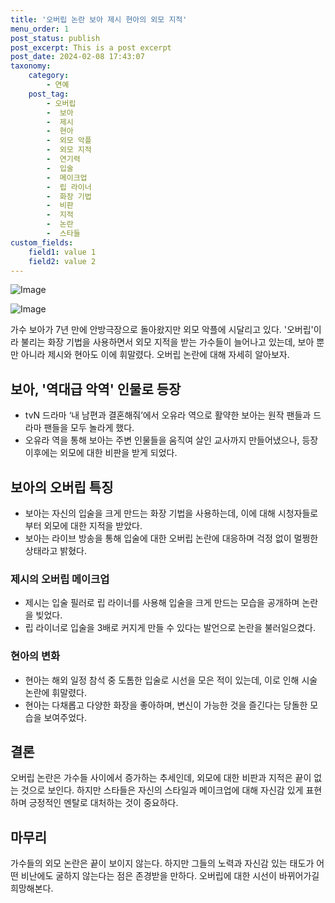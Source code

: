 ```yaml
---
title: '오버립 논란 보아 제시 현아의 외모 지적'
menu_order: 1
post_status: publish
post_excerpt: This is a post excerpt
post_date: 2024-02-08 17:43:07
taxonomy:
    category:
        - 연예
    post_tag:
        - 오버립
        -  보아
        -  제시
        -  현아
        -  외모 악플
        -  외모 지적
        -  연기력
        -  입술
        -  메이크업
        -  립 라이너
        -  화장 기법
        -  비판
        -  지적
        -  논란
        -  스타들
custom_fields:
    field1: value 1
    field2: value 2
---
```


![Image](https://mimgnews.pstatic.net/image/109/2024/02/08/0005015021_001_20240208151405606.jpg?type=w540)

![Image](https://ssl.pstatic.net/mimgnews/image/109/2024/02/08/0005015021_002_20240208151405627.jpg?type=w540)

가수 보아가 7년 만에 안방극장으로 돌아왔지만 외모 악플에 시달리고 있다. '오버립'이라 불리는 화장 기법을 사용하면서 외모 지적을 받는 가수들이 늘어나고 있는데, 보아 뿐만 아니라 제시와 현아도 이에 휘말렸다. 오버립 논란에 대해 자세히 알아보자.
## 보아, '역대급 악역' 인물로 등장
- tvN 드라마 ‘내 남편과 결혼해줘’에서 오유라 역으로 활약한 보아는 원작 팬들과 드라마 팬들을 모두 놀라게 했다.
- 오유라 역을 통해 보아는 주변 인물들을 움직여 살인 교사까지 만들어냈으나, 등장 이후에는 외모에 대한 비판을 받게 되었다.
## 보아의 오버립 특징
- 보아는 자신의 입술을 크게 만드는 화장 기법을 사용하는데, 이에 대해 시청자들로부터 외모에 대한 지적을 받았다.
- 보아는 라이브 방송을 통해 입술에 대한 오버립 논란에 대응하며 걱정 없이 멀쩡한 상태라고 밝혔다.
### 제시의 오버립 메이크업
- 제시는 입술 필러로 립 라이너를 사용해 입술을 크게 만드는 모습을 공개하며 논란을 빚었다.
- 립 라이너로 입술을 3배로 커지게 만들 수 있다는 발언으로 논란을 불러일으켰다.
### 현아의 변화
- 현아는 해외 일정 참석 중 도톰한 입술로 시선을 모은 적이 있는데, 이로 인해 시술 논란에 휘말렸다.
- 현아는 다채롭고 다양한 화장을 좋아하며, 변신이 가능한 것을 즐긴다는 당돌한 모습을 보여주었다.
## 결론
오버립 논란은 가수들 사이에서 증가하는 추세인데, 외모에 대한 비판과 지적은 끝이 없는 것으로 보인다. 하지만 스타들은 자신의 스타일과 메이크업에 대해 자신감 있게 표현하며 긍정적인 멘탈로 대처하는 것이 중요하다.
## 마무리
가수들의 외모 논란은 끝이 보이지 않는다. 하지만 그들의 노력과 자신감 있는 태도가 어떤 비난에도 굴하지 않는다는 점은 존경받을 만하다. 오버립에 대한 시선이 바뀌어가길 희망해본다.
